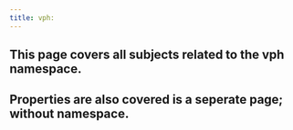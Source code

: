 ```yaml
---
title: vph:
---
```


## This page covers all subjects related to the vph namespace.
## Properties are also covered is a seperate page; without namespace.
##

